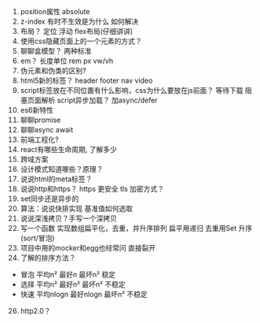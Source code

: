 1. position属性  absolute
2. z-index 有时不生效是为什么  如何解决
3. 布局？  定位  浮动   flex布局(仔细讲讲)
4. 使用css隐藏页面上的一个元素的方式？
5. 聊聊盒模型？  两种标准
6. em？  长度单位  rem   px   vw/vh
7. 伪元素和伪类的区别?
8. html5新的标签？  header  footer   nav  video
9. script标签放在不同位置有什么影响，css为什么要放在js前面？   等待下载  阻塞页面解析  script异步加载？ 加async/defer
10. es6新特性
11. 聊聊promise 
12. 聊聊async await
13. 前端工程化?
14. react有哪些生命周期, 了解多少
15. 跨域方案
16. 设计模式知道哪些？原理？
17. 说说html的meta标签？
18. 说说http和https？ https 更安全  tls  加密方式？
19. set同步还是异步的
20. 算法：说说快排实现 基准值如何选取
21. 说说深浅拷贝？手写一个深拷贝
21. 写一个函数   实现数组扁平化，去重，并升序排列
扁平用递归
去重用Set
升序(sort/冒泡)
23. 项目中用的mocker和egg也经常问  直接裂开
24. 了解的排序方法？
- 冒泡   平均n²       最好n       最坏n²   稳定
- 选择   平均n²       最好n²      最坏n²   不稳定
- 快速   平均nlogn    最好nlogn   最坏n²   不稳定

26. http2.0？




